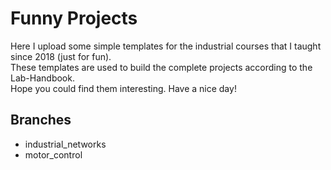 # Funny Projects
Here I upload some simple templates for the industrial courses that I taught since 2018 (just for fun).<br />
These templates are used to build the complete projects according to the Lab-Handbook.<br />
Hope you could find them interesting. Have a nice day!<br />
## Branches<br /> 
- industrial_networks
- motor_control
